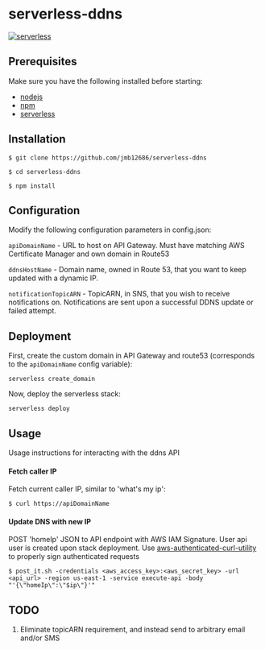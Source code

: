 
# serverless-ddns
[![serverless](http://public.serverless.com/badges/v3.svg)](http://www.serverless.com)
## Prerequisites
Make sure you have the following installed before starting:
* [nodejs](https://nodejs.org/en/download/)
* [npm](https://www.npmjs.com/get-npm?utm_source=house&utm_medium=homepage&utm_campaign=free%20orgs&utm_term=Install%20npm)
* [serverless](https://serverless.com/framework/docs/providers/aws/guide/installation/)


## Installation

```
$ git clone https://github.com/jmb12686/serverless-ddns

$ cd serverless-ddns

$ npm install
```
## Configuration

Modify the following configuration parameters in config.json:

`apiDomainName` - URL to host on API Gateway.  Must have matching AWS Certificate Manager and own domain in Route53

`ddnsHostName` - Domain name, owned in Route 53, that you want to keep updated with a dynamic IP.

`notificationTopicARN` - TopicARN, in SNS, that you wish to receive notifications on.  Notifications are sent upon a successful DDNS update or failed attempt.


## Deployment

First, create the custom domain in API Gateway and route53 (corresponds to the `apiDomainName` config variable):
```
serverless create_domain
```
Now, deploy the serverless stack:

```
serverless deploy
```

## Usage
Usage instructions for interacting with the ddns API

#### Fetch caller IP
Fetch current caller IP, similar to 'what's my ip':

`$ curl https://apiDomainName`

#### Update DNS with new IP
POST 'homeIp' JSON to API endpoint with AWS IAM Signature.  User api user is created upon stack deployment.  Use [aws-authenticated-curl-utility](https://github.com/jmb12686/aws-authenticated-curl-utility) to properly sign authenticated requests

`$ post_it.sh -credentials <aws_access_key>:<aws_secret_key> -url <api_url> -region us-east-1 -service execute-api -body "'{\"homeIp\":\"$ip\"}'"`

## TODO
1) Eliminate topicARN requirement, and instead send to arbitrary email and/or SMS 
